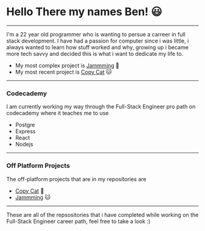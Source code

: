 # Hello There my names Ben! :smiley:
---

I'm a 22 year old programmer who is wanting to persue a carreer in full stack development. I have had a passion for computer since i was little, i always wanted to learn how stuff worked and why, growing up i became more tech savvy and decided this is what i want to dedicate my life to.

* My most complex project is [Jammming](https://github.com/Benjamin-Wall/Jammming) 🎵
* My most recent project is [Copy Cat](https://github.com/Benjamin-Wall/copy-cat) 🐱
 
---
### Codecademy

I am currently working my way through the Full-Stack Engineer pro path on codecademy where it teaches me to use 
- Postgre
- Express
- React
- Nodejs
---

### Off Platform Projects
The off-platform projects that are in my repositories are 
* [Copy Cat](https://github.com/Benjamin-Wall/copy-cat) 🎵
* [Jammming](https://github.com/Benjamin-Wall/copy-cat) 🐱 
---

These are all of the repsositories that i have completed while working on the Full-Stack Engineer career path, feel free to take a look :)
